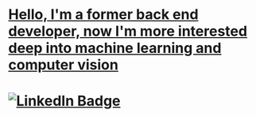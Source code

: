<a href="https://www.linkedin.com/in/miftahul-huda-39b7a9223">
  <h1> Hello, I'm a former back end developer, now I'm more interested deep into machine learning and computer vision <h1>
  <img src="https://img.shields.io/badge/LinkedIn-blue?style=for-the-badge&logo=linkedin&logoColor=white" alt="LinkedIn Badge"/>
</a>
